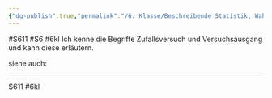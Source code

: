 ```yaml
---
{"dg-publish":true,"permalink":"/6. Klasse/Beschreibende Statistik, Wahrscheinlichkeit/Zufallsversuch und Versuchsausgang/"}
---
```


#S611 #S6 #6kl
Ich kenne die Begriffe Zufallsversuch und Versuchsausgang und kann diese erläutern.

siehe auch:
___
S611 #6kl 
